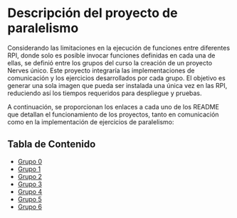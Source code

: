 # Descripción del proyecto de paralelismo

Considerando las limitaciones en la ejecución de funciones entre diferentes RPI, donde solo es posible invocar funciones definidas en cada una de ellas, se definió entre los grupos del curso la creación de un proyecto Nerves único. Este proyecto integraría las implementaciones de comunicación y los ejercicios desarrollados por cada grupo. El objetivo es generar una sola imagen que pueda ser instalada una única vez en las RPI, reduciendo así los tiempos requeridos para despliegue y pruebas.

A continuación, se proporcionan los enlaces a cada uno de los README que detallan el funcionamiento de los proyectos, tanto en comunicación como en la implementación de ejercicios de paralelismo:

## Tabla de Contenido

- [Grupo 0](lib/grupo_0/README.md)
- [Grupo 1](#Grupo-1)
- [Grupo 2](lib/grupo_2/README.md)
- [Grupo 3](#Grupo-3)
- [Grupo 4](lib/grupo_4/cluster.md)
- [Grupo 5](lib/grupo_5/project/README.md)
- [Grupo 6](#Grupo-6)
